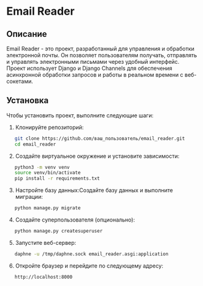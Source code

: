 # Email Reader

## Описание

Email Reader - это проект, разработанный для управления и обработки электронной почты. Он позволяет пользователям
получать, отправлять и управлять электронными письмами через удобный интерфейс. Проект использует Django и Django
Channels для обеспечения асинхронной обработки запросов и работы в реальном времени с веб-сокетами.

## Установка

Чтобы установить проект, выполните следующие шаги:

1. Клонируйте репозиторий:

```bash
   git clone https://github.com/ваш_пользователь/email_reader.git
   cd email_reader
```

2. Создайте виртуальное окружение и установите зависимости:

```bash
   python3 -m venv venv
   source venv/bin/activate
   pip install -r requirements.txt
```

3. Настройте базу данных:Создайте базу данных и выполните миграции:

```bash
   python manage.py migrate
```

4. Создайте суперпользователя (опционально):

```bash
   python manage.py createsuperuser
```

5. Запустите веб-сервер:

```bash
   daphne -u /tmp/daphne.sock email_reader.asgi:application
```

6. Откройте браузер и перейдите по следующему адресу:

```bash
   http://localhost:8000
```
